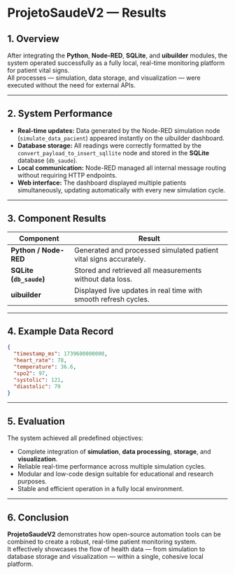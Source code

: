 # ProjetoSaudeV2 — Results

## 1. Overview
After integrating the **Python**, **Node-RED**, **SQLite**, and **uibuilder** modules, the system operated successfully as a fully local, real-time monitoring platform for patient vital signs.  
All processes — simulation, data storage, and visualization — were executed without the need for external APIs.

---

## 2. System Performance

- **Real-time updates:** Data generated by the Node-RED simulation node (`simulate_data_pacient`) appeared instantly on the uibuilder dashboard.  
- **Database storage:** All readings were correctly formatted by the `convert_payload_to_insert_sqllite` node and stored in the **SQLite** database (`db_saude`).  
- **Local communication:** Node-RED managed all internal message routing without requiring HTTP endpoints.  
- **Web interface:** The dashboard displayed multiple patients simultaneously, updating automatically with every new simulation cycle.

---

## 3. Component Results

| Component | Result |
|------------|---------|
| **Python / Node-RED** | Generated and processed simulated patient vital signs accurately. |
| **SQLite (`db_saude`)** | Stored and retrieved all measurements without data loss. |
| **uibuilder** | Displayed live updates in real time with smooth refresh cycles. |

---

## 4. Example Data Record
```json
{
  "timestamp_ms": 1739600000000,
  "heart_rate": 78,
  "temperature": 36.6,
  "spo2": 97,
  "systolic": 121,
  "diastolic": 79
}
```

---

## 5. Evaluation
The system achieved all predefined objectives:  
- Complete integration of **simulation**, **data processing**, **storage**, and **visualization**.  
- Reliable real-time performance across multiple simulation cycles.  
- Modular and low-code design suitable for educational and research purposes.  
- Stable and efficient operation in a fully local environment.

---

## 6. Conclusion
**ProjetoSaudeV2** demonstrates how open-source automation tools can be combined to create a robust, real-time patient monitoring system.  
It effectively showcases the flow of health data — from simulation to database storage and visualization — within a single, cohesive local platform.

